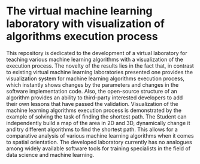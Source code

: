 # The virtual machine learning laboratory with visualization of algorithms execution process

This repository is dedicated to the development of a virtual laboratory for teaching various machine learning algorithms with a visualization of the execution process. The novelty of the results lies in the fact that, in contrast to existing virtual machine learning laboratories presented one provides the visualization system for machine learning algorithms execution process, which instantly shows changes by the parameters and changes in the software implementation code. Also, the open-source structure of an algorithm provides an ability to third-party interested developers to add their own lessons that have passed the validation. Visualization of the machine learning algorithms execution process is demonstrated by the example of solving the task of finding the shortest path. The Student can independently build a map of the area in 2D and 3D, dynamically change it and try different algorithms to find the shortest path. This allows for a comparative analysis of various machine learning algorithms when it comes to spatial orientation. The developed laboratory currently has no analogues among widely available software tools for training specialists in the field of data science and machine learning.
